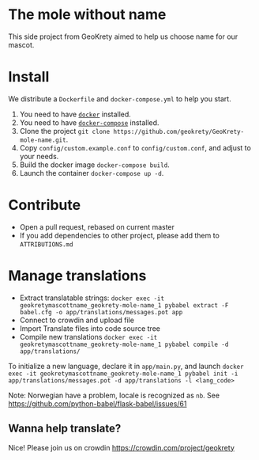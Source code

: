 # The mole without name

This side project from GeoKrety aimed to help us choose name for our mascot.

# Install

We distribute a `Dockerfile` and `docker-compose.yml` to help you start.

1. You need to have [`docker`](https://docs.docker.com/engine/installation/) installed.
1. You need to have [`docker-compose`](https://docs.docker.com/compose/install/) installed.
1. Clone the project `git clone https://github.com/geokrety/GeoKrety-mole-name.git`.
1. Copy `config/custom.example.conf` to `config/custom.conf`, and adjust to your needs.
1. Build the docker image `docker-compose build`.
1. Launch the container `docker-compose up -d`.

# Contribute

* Open a pull request, rebased on current master
* If you add dependencies to other project, please add them to `ATTRIBUTIONS.md`

# Manage translations

* Extract translatable strings: `docker exec -it geokretymascottname_geokrety-mole-name_1 pybabel extract -F babel.cfg -o app/translations/messages.pot app`
* Connect to crowdin and upload file
* Import Translate files into code source tree
* Compile new translations `docker exec -it geokretymascottname_geokrety-mole-name_1 pybabel compile -d app/translations/`

To initialize a new language, declare it in `app/main.py`, and launch `docker exec -it geokretymascottname_geokrety-mole-name_1 pybabel init -i app/translations/messages.pot -d app/translations -l <lang_code>`

Note: Norwegian have a problem, locale is recognized as `nb`. See https://github.com/python-babel/flask-babel/issues/61

## Wanna help translate?

Nice! Please join us on crowdin https://crowdin.com/project/geokrety
